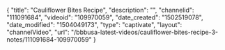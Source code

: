 {
    "title": "Cauliflower Bites Recipe",
    "description": "",
    "channelid": "111091684",
    "videoid": "109970059",
    "date_created": "1502519078",
    "date_modified": "1504049173",
    "type": "captivate",
    "layout": "channelVideo",
    "url": "\/bbbusa-latest-videos\/cauliflower-bites-recipe-3-notes\/111091684-109970059"
}